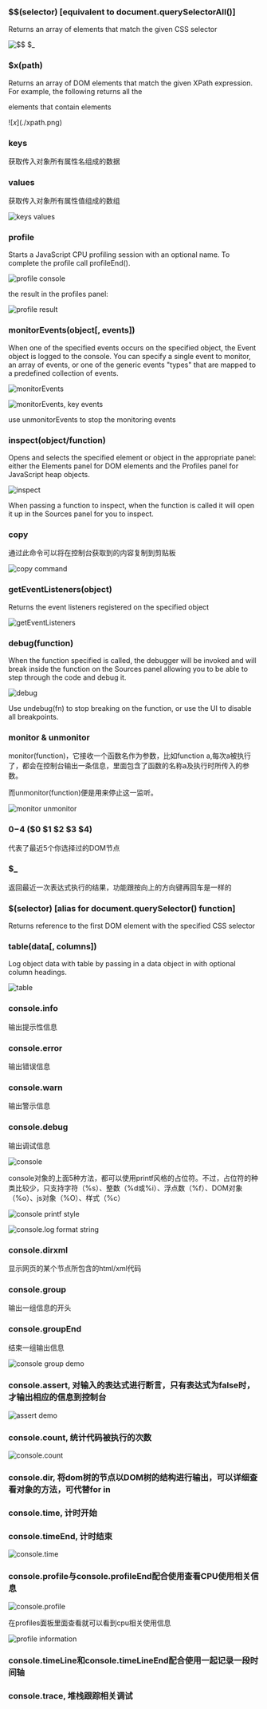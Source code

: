 ### $$(selector) [equivalent to document.querySelectorAll()]
Returns an array of elements that match the given CSS selector

![$$ $_](./last_expression_2.png)

### $x(path)
Returns an array of DOM elements that match the given XPath expression. For example, the following returns all the <p> elements that contain <a> elements

![$x](./$xpath.png)

### keys
获取传入对象所有属性名组成的数据

### values
获取传入对象所有属性值组成的数组

![keys values](./keys-values.jpg)

### profile
Starts a JavaScript CPU profiling session with an optional name. To complete the profile call profileEnd().

![profile console](./profile-console-2.png)

the result in the profiles panel:

![profile result](./profile-panel-2.png)

### monitorEvents(object[, events])
When one of the specified events occurs on the specified object, the Event object is logged to the console. You can specify a single event to monitor, an array of events, or one of the generic events "types" that are mapped to a predefined collection of events.

![monitorEvents](./monitor-resize.png)

![monitorEvents, key events](./monitor-key-events.png)

use unmonitorEvents to stop the monitoring events

### inspect(object/function)
Opens and selects the specified element or object in the appropriate panel: either the Elements panel for DOM elements and the Profiles panel for JavaScript heap objects.

![inspect](./inspect.png)

When passing a function to inspect, when the function is called it will open it up in the Sources panel for you to inspect.

### copy
通过此命令可以将在控制台获取到的内容复制到剪贴板

![copy command](./copy.jpg)

### getEventListeners(object)
Returns the event listeners registered on the specified object

![getEventListeners](./geteventlisteners_short.png)

### debug(function)
When the function specified is called, the debugger will be invoked and will break inside the function on the Sources panel allowing you to be able to step through the code and debug it.

![debug](./debug.png)

Use undebug(fn) to stop breaking on the function, or use the UI to disable all breakpoints.

### monitor & unmonitor

monitor(function)，它接收一个函数名作为参数，比如function a,每次a被执行了，都会在控制台输出一条信息，里面包含了函数的名称a及执行时所传入的参数。

而unmonitor(function)便是用来停止这一监听。

![monitor unmonitor](./monitor-unmonitor.jpg)

### $0-$4 ($0 $1 $2 $3 $4)

代表了最近5个你选择过的DOM节点

### $_

返回最近一次表达式执行的结果，功能跟按向上的方向键再回车是一样的

### $(selector) [alias for document.querySelector() function]

Returns reference to the first DOM element with the specified CSS selector

### table(data[, columns])
Log object data with table by passing in a data object in with optional column headings.

![table](./table.png)

### console.info
输出提示性信息

### console.error
输出错误信息

### console.warn
输出警示信息

### console.debug
输出调试信息

![console](./console.jpg)

console对象的上面5种方法，都可以使用printf风格的占位符。不过，占位符的种类比较少，只支持字符（%s）、整数（%d或%i）、浮点数（%f）、DOM对象（%o）、js对象（%O）、样式（%c）

![console printf style](./consolePrintf.jpg)

![console.log format string](./format-string.png)

### console.dirxml
显示网页的某个节点所包含的html/xml代码

### console.group
输出一组信息的开头

### console.groupEnd
结束一组输出信息

![console group demo](./console.group.jpg)

### console.assert, 对输入的表达式进行断言，只有表达式为false时，才输出相应的信息到控制台

![assert demo](./console.assert.jpg)

### console.count, 统计代码被执行的次数

![console.count](./console.count.jpg)

### console.dir, 将dom树的节点以DOM树的结构进行输出，可以详细查看对象的方法，可代替for in

### console.time, 计时开始

### console.timeEnd, 计时结束

![console.time](./console.time.jpg)

### console.profile与console.profileEnd配合使用查看CPU使用相关信息

![console.profile](./console.profile.jpg)

在profiles面板里面查看就可以看到cpu相关使用信息

![profile information](./profile.jpg)

### console.timeLine和console.timeLineEnd配合使用一起记录一段时间轴

### console.trace, 堆栈跟踪相关调试


